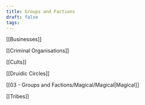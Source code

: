 ```yaml
---
title: Groups and Factions
draft: false
tags:
---
```

[[Businesses]]

[[Criminal Organisations]]

[[Cults]]

[[Druidic Circles]]

[[03 - Groups and Factions/Magical/Magical|Magical]]

[[Tribes]]
